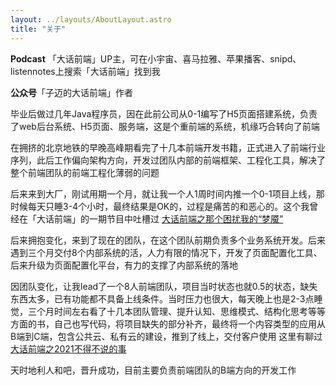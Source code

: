 ```yaml
---
layout: ../layouts/AboutLayout.astro
title: "关于"
---
```


<p>
    <strong>Podcast</strong>
    「大话前端」UP主，可在小宇宙、喜马拉雅、苹果播客、snipd、listennotes上搜索「大话前端」找到我
</p>
<p><strong>公众号</strong>「子迈的大话前端」作者</p>
<p>
   毕业后做过几年Java程序员，因在此前公司从0-1编写了H5页面搭建系统，负责了web后台系统、H5页面、服务端，这是个重前端的系统，机缘巧合转向了前端
</p>
<p>
   在拥挤的北京地铁的早晚高峰期看完了十几本前端开发书籍，正式进入了前端行业序列，此后工作偏向架构方向，开发过团队内部的前端框架、工程化工具，解决了整个前端团队的前端工程化薄弱的问题
</p>
<p>
   后来来到大厂，刚试用期一个月，就让我一个人1周时间内推一个0-1项目上线，那时候每天只睡3-4个小时，最终结果是OK的，过程是痛苦的和恶心的。这个我曾经在「大话前端」的一期节目中吐槽过 <a href='https://m.ximalaya.com/sound/314632278?from=pc'>大话前端之那个困扰我的“梦魇”</a>
</p>
<p>
   后来拥抱变化，来到了现在的团队，在这个团队前期负责多个业务系统开发。后来遇到三个月交付8个内部系统的活，人力有限的情况下，开发了页面配置化工具、后来升级为页面配置化平台，有力的支撑了内部系统的落地
</p>
<p>
   因团队变化，让我lead了一个8人前端团队，项目当时状态也就0.5的状态，缺失东西太多，已有功能都不具备上线条件。当时压力也很大，每天晚上也是2-3点睡觉，三个月时间左右看了十几本团队管理、提升认知、思维模式、结构化思考等等方面的书，自己也写代码，将项目缺失的部分补齐，最终将一个内容类型的应用从B端到C端，包含公共云、私有云的建设，推到了线上，交付客户使用 这里有聊过 <a href='https://m.ximalaya.com/sound/488416361?from=pc'>大话前端之2021不得不说的事</a>
</p>
<p>
   天时地利人和吧，晋升成功，目前主要负责前端团队的B端方向的开发工作
</p>
